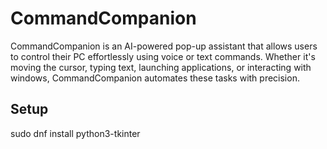# CommandCompanion
CommandCompanion is an AI-powered pop-up assistant that allows users to control their PC effortlessly using voice or text commands. Whether it's moving the cursor, typing text, launching applications, or interacting with windows, CommandCompanion automates these tasks with precision.


## Setup

sudo dnf install python3-tkinter